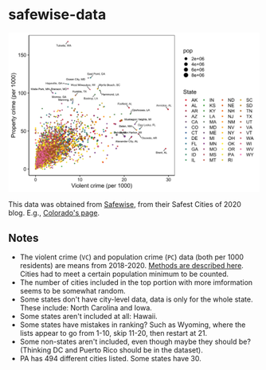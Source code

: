 # safewise-data

![text](image.png)

This data was obtained from [Safewise](https://www.safewise.com), from their Safest Cities of 2020 blog. E.g., [Colorado's page](https://www.safewise.com/blog/safest-cities-colorado/).

## Notes

- The violent crime (`VC`) and population crime (`PC`) data (both per 1000 residents) are means from 2018-2020. [Methods are described here](https://www.safewise.com/blog/the-safewise-safest-cities-our-methodology/). Cities had to meet a certain population minimum to be counted.
- The number of cities included in the top portion with more imformation seems to be somewhat random.
- Some states don't have city-level data, data is only for the whole state. These include: North Carolina and Iowa.
- Some states aren't included at all: Hawaii.
- Some states have mistakes in ranking? Such as Wyoming, where the lists appear to go from 1-10, skip 11-20, then restart at 21.
- Some non-states aren't included, even though maybe they should be? (Thinking DC and Puerto Rico should be in the dataset).
- PA has 494 different cities listed. Some states have 30.
